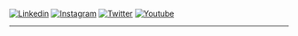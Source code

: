 

[![Linkedin](https://img.shields.io/badge/-LinkedIn-blue?style=flat-square&logo=Linkedin&logoColor=white)](https://www.linkedin.com/in/pari-tomar-8b1370187/)
[![Instagram](https://img.shields.io/badge/-Instagram-ff69bf?style=flat-square&logo=Instagram&logoColor=white)](https://www.instagram.com/developrrr/)
[![Twitter](https://img.shields.io/badge/-Twitter-blue?style=flat-square&logo=Twitter&logoColor=white)](https://twitter.com/tomarpari90)
[![Youtube](https://img.shields.io/badge/-Youtube-red?style=flat-square&logo=Youtube&logoColor=white)](https://www.youtube.com/channel/UCVSe97YFiKIPQQoVjv7VDfg)

---

